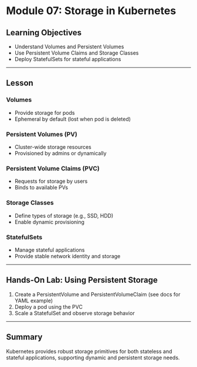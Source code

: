 # Module 07: Storage in Kubernetes

## Learning Objectives
- Understand Volumes and Persistent Volumes
- Use Persistent Volume Claims and Storage Classes
- Deploy StatefulSets for stateful applications

---

## Lesson

### Volumes
- Provide storage for pods
- Ephemeral by default (lost when pod is deleted)

### Persistent Volumes (PV)
- Cluster-wide storage resources
- Provisioned by admins or dynamically

### Persistent Volume Claims (PVC)
- Requests for storage by users
- Binds to available PVs

### Storage Classes
- Define types of storage (e.g., SSD, HDD)
- Enable dynamic provisioning

### StatefulSets
- Manage stateful applications
- Provide stable network identity and storage

---

## Hands-On Lab: Using Persistent Storage

1. Create a PersistentVolume and PersistentVolumeClaim (see docs for YAML example)
2. Deploy a pod using the PVC
3. Scale a StatefulSet and observe storage behavior

---

## Summary
Kubernetes provides robust storage primitives for both stateless and stateful applications, supporting dynamic and persistent storage needs.